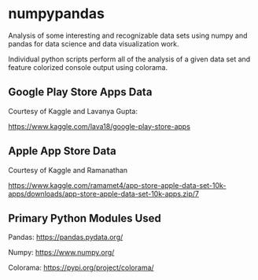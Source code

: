 # numpypandas
Analysis of some interesting and recognizable data sets using numpy and pandas for data science and data visualization work.

Individual python scripts perform all of the analysis of a given data set and feature colorized console output using colorama.

Google Play Store Apps Data
---------------------------
Courtesy of Kaggle and Lavanya Gupta:

https://www.kaggle.com/lava18/google-play-store-apps

Apple App Store Data
--------------------
Courtesy of Kaggle and Ramanathan

https://www.kaggle.com/ramamet4/app-store-apple-data-set-10k-apps/downloads/app-store-apple-data-set-10k-apps.zip/7



Primary Python Modules Used
---------------------------

Pandas:
https://pandas.pydata.org/

Numpy:
https://www.numpy.org/

Colorama:
https://pypi.org/project/colorama/


##
#
